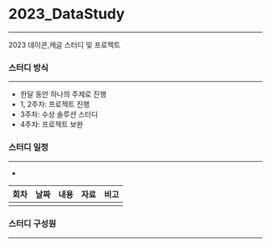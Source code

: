 # 2023_DataStudy
---
2023 데이콘,캐글 스터디 및 프로젝트


### 스터디 방식
---
- 한달 동안 하나의 주제로 진행
- 1, 2주차: 프로젝트 진행
- 3주차: 수상 솔루션 스터디
- 4주차: 프로젝트 보완

### 스터디 일정
---
- 
|회차|날짜|내용|자료|비고|
|---|---|---|---|---|
| | | | | | |


### 스터디 구성원
---
